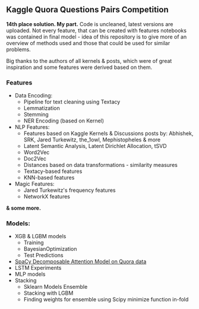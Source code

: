 ## Kaggle Quora Questions Pairs Competition


__14th place solution. My part.__
Code is uncleaned, latest versions are uploaded.
Not every feature, that can be created with features notebooks was contained in final model - idea of this repository is to give more of an overview of methods used and those that could be used for similar problems.

Big thanks to the authors of all kernels & posts, which were of great inspiration and some features were derived based on them.


### Features

* Data Encoding:
  * Pipeline for text cleaning using Textacy
  * Lemmatization
  * Stemming
  * NER Encoding (based on Kernel)
* NLP Features:
  * Features based on Kaggle Kernels & Discussions posts by: Abhishek, SRK, Jared Turkewitz, the_1owl, Mephistopheles & more
  * Latent Semantic Analysis, Latent Dirichlet Allocation, tSVD
  * Word2Vec
  * Doc2Vec
  * Distances based on data transformations - similarity measures
  * Textacy-based features
  * KNN-based features 
* Magic Features:
  * Jared Turkewitz's frequency features
  * NetworkX features
  
__& some more.__


### Models:

* XGB & LGBM models
  * Training
  * BayesianOptimization
  * Test Predictions
* [SpaCy Decomposable Attention Model on Quora data](https://github.com/explosion/spaCy/tree/master/examples/keras_parikh_entailment)
* LSTM Experiments
* MLP models
* Stacking
  * Sklearn Models Ensemble
  * Stacking with LGBM
  * Finding weights for ensemble using Scipy minimize function in-fold
 
